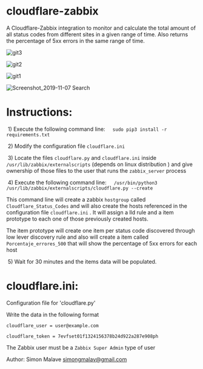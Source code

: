 # cloudflare-zabbix

A Cloudflare-Zabbix integration to monitor and calculate the total amount of all status codes from  different sites in a
given range of time. Also returns the percentage of 5xx errors in the same range of time.


![git3](https://user-images.githubusercontent.com/44653624/68424507-ed7d2780-0182-11ea-9c05-b9a01c64f7f5.png)



![git2](https://user-images.githubusercontent.com/44653624/68424514-f3730880-0182-11ea-8272-53c2162ceb91.png)


![git1](https://user-images.githubusercontent.com/44653624/68424523-f79f2600-0182-11ea-8559-18f5fd0a2fd3.png)



![Screenshot_2019-11-07 Search](https://user-images.githubusercontent.com/44653624/68424543-008ff780-0183-11ea-9d93-f713184df5ca.png)



# Instructions: 


 1) Execute the following command line:
    `sudo pip3 install -r requirements.txt`

 2) Modify the configuration file `cloudflare.ini`

 3) Locate the files `cloudflare.py` and `cloudflare.ini` inside
    `/usr/lib/zabbix/externalscripts` (depends on linux distribution ) and give ownership
    of those files to the user that runs the `zabbix_server` process



 4) Execute the following command line:
    `/usr/bin/python3 /usr/lib/zabbix/externalscripts/cloudflare.py --create`

   This command line will create a zabbix `hostgroup`  called `Cloudflare_Status_Codes`
   and will also create the hosts referenced in the configuration file 
   `cloudflare.ini` . It will assign a lld rule and a item prototype 
   to each one of those previously created hosts.

   The item prototype will create one item per status code discovered through
   low lever discovery rule and also will create a item called `Porcentaje_errores_500`
   that will show the percentage of 5xx errors for each host

    
 5) Wait for 30 minutes and the items data will be populated.

# cloudflare.ini:

Configuration file for 'cloudflare.py'

Write the data in the following format
```
cloudflare_user = user@example.com

cloudflare_token = 7evfset01f1324156378b24d922a287e908ph 
```

The Zabbix user must be a `Zabbix Super Admin` type of user








Author: Simon Malave <simongmalav@gmail.com>
